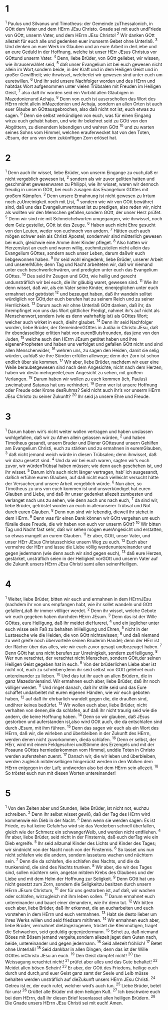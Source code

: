 <h1 id="section">1</h1>
<p><sup>1</sup> Paulus und Silvanus und Timotheus: der Gemeinde zuThessalonich, in GOtt dem Vater und dem HErrn JEsu Christo. Gnade sei mit euch undFriede von GOtt, unserm Vater, und dem HErrn JEsu Christo! <sup>2</sup> Wir danken GOtt allezeit für euch alle und gedenken euer inunserm Gebet ohne Unterlaß. <sup>3</sup> Und denken an euer Werk im Glauben und an eure Arbeit in derLiebe und an eure Geduld in der Hoffnung, welche ist unser HErr JEsus Christus vor GOttund unserm Vater. <sup>4</sup> Denn, liebe Brüder, von GOtt geliebet, wir wissen, wie ihrauserwählet seid, <sup>5</sup> daß unser Evangelium ist bei euch gewesen nicht allein im Wort,sondern beide, in der Kraft und in dem Heiligen Geist und in großer Gewißheit; wie ihrwisset, welcherlei wir gewesen sind unter euch um euretwillen. <sup>6</sup> Und ihr seid unsere Nachfolger worden und des HErrn und habtdas Wort aufgenommen unter vielen Trübsalen mit Freuden im Heiligen Geist, <sup>7</sup> also daß ihr worden seid ein Vorbild allen Gläubigen in Mazedonienund Achaja. <sup>8</sup> Denn von euch ist auserschollen das Wort des HErrn nicht allein inMazedonien und Achaja, sondern an allen Orten ist auch euer Glaube an GOttausgebrochen, also daß nicht not ist, euch etwas zu sagen. <sup>9</sup> Denn sie selbst verkündigen von euch, was für einen Eingang wirzu euch gehabt haben, und wie ihr bekehret seid zu GOtt von den Abgöttern, zu dienendem lebendigen und wahren GOtt <sup>10</sup> und zu warten seines Sohns vom Himmel, welchen erauferwecket hat von den Toten, JEsum, der uns von dem zukünftigen Zorn erlöset hat.</p>
<h1 id="section-1">2</h1>
<p><sup>1</sup> Denn auch ihr wisset, liebe Brüder, von unserm Eingange zu euch,daß er nicht vergeblich gewesen ist, <sup>2</sup> sondern als wir zuvor gelitten hatten und geschmähet gewesenwaren zu Philippi, wie ihr wisset, waren wir dennoch freudig in unserm GOtt, bei euch zusagen das Evangelium GOttes mit großem Kämpfen. <sup>3</sup> Denn unsere Ermahnung ist nicht gewesen zu Irrtum noch zuUnreinigkeit noch mit List, <sup>4</sup> sondern wie wir von GOtt bewähret sind, daß uns das Evangeliumvertrauet ist zu predigen, also reden wir, nicht als wollten wir den Menschen gefallen,sondern GOtt, der unser Herz prüfet. <sup>5</sup> Denn wir sind nie mit Schmeichelworten umgegangen, wie ihrwisset, noch dem Geiz gestellet, GOtt ist des Zeuge. <sup>6</sup> Haben auch nicht Ehre gesucht von den Leuten, weder von euchnoch von andern. <sup>7</sup> Hätten euch auch mögen schwer sein als Christi Apostel; sondernwir sind mütterlich gewesen bei euch, gleichwie eine Amme ihrer Kinder pfleget. <sup>8</sup> Also hatten wir Herzenslust an euch und waren willig, euchmitzuteilen nicht allein das Evangelium GOttes, sondern auch unser Leben, darum daßwir euch liebgewonnen haben. <sup>9</sup> Ihr seid wohl eingedenk, liebe Brüder, unserer Arbeit und unsererMühe; denn Tag und Nacht arbeiteten wir, daß wir niemand unter euch beschwerlichwären, und predigten unter euch das Evangelium GOttes. <sup>10</sup> Des seid ihr Zeugen und GOtt, wie heilig und gerecht undunsträflich wir bei euch, die ihr gläubig waret, gewesen sind. <sup>11</sup> Wie ihr denn wisset, daß wir, als ein Vater seine Kinder, einenjeglichen unter euch ermahnet und getröstet <sup>12</sup> und bezeuget haben, daß ihr wandeln solltet würdiglich vor GOtt,der euch berufen hat zu seinem Reich und zu seiner Herrlichkeit. <sup>13</sup> Darum auch wir ohne Unterlaß GOtt danken, daß ihr, da ihrempfinget von uns das Wort göttlicher Predigt, nahmet ihr’s auf nicht als Menschenwort,sondern (wie es denn wahrhaftig ist) als GOttes Wort; welcher auch wirket in euch, dieihr glaubet. <sup>14</sup> Denn ihr seid Nachfolger worden, liebe Brüder, der GemeindenGOttes in Judäa in Christo JEsu, daß ihr ebendasselbige erlitten habt von eurenBlutsfreunden, das jene von den Juden, <sup>15</sup> welche auch den HErrn JEsum getötet haben und ihre eigenenPropheten und haben uns verfolget und gefallen GOtt nicht und sind allen Menschenwider, <sup>16</sup> wehren uns, zu sagen den Heiden, damit sie selig würden, aufdaß sie ihre Sünden erfüllen allewege; denn der Zorn ist schon endlich über sie kommen. <sup>17</sup> Wir aber, liebe Brüder, nachdem wir euer eine Weile beraubetgewesen sind nach dem Angesichte, nicht nach dem Herzen, haben wir desto mehrgeeilet,euer Angesicht zu sehen, mit großem Verlangen. <sup>18</sup> Darum haben wir wollen zu euch kommen (ich, Paulus) zweimal;und Satanas hat uns verhindert. <sup>19</sup> Denn wer ist unsere Hoffnung oder Freude oder Krone desRuhms? Seid nicht auch ihr’s vor unserm HErrn JEsu Christo zu seiner Zukunft? <sup>20</sup> Ihr seid ja unsere Ehre und Freude.</p>
<h1 id="section-2">3</h1>
<p><sup>1</sup> Darum haben wir’s nicht weiter wollen vertragen und haben unslassen wohlgefallen, daß wir zu Athen allein gelassen würden, <sup>2</sup> und haben Timotheus gesandt, unsern Bruder und Diener GOttesund unsern Gehilfen am Evangelium Christi, euch zu stärken und zu ermahnen in euremGlauben, <sup>3</sup> daß nicht jemand weich würde in diesen Trübsalen; denn ihrwisset, daß wir dazu gesetzt sind. <sup>4</sup> Und da wir bei euch waren, sagten wir’s euch zuvor, wir würdenTrübsal haben müssen; wie denn auch geschehen ist, und ihr wisset. <sup>5</sup> Darum ich’s auch nicht länger vertragen, hab’ ich ausgesandt, daßich erführe euren Glauben, auf daß nicht euch vielleicht versucht hätte der Versucher,und unsere Arbeit vergeblich würde. <sup>6</sup> Nun aber, so Timotheus zu uns von euch kommen ist und unsverkündiget hat euren Glauben und Liebe, und daß ihr unser gedenket allezeit zumbesten und verlanget nach uns zu sehen, wie denn auch uns nach euch, <sup>7</sup> da sind wir, liebe Brüder, getröstet worden an euch in allerunserer Trübsal und Not durch euren Glauben. <sup>8</sup> Denn nun sind wir lebendig, dieweil ihr stehet in dem HErrn. <sup>9</sup> Denn was für einen Dank können wir GOtt vergelten um euch füralle diese Freude, die wir haben von euch vor unserm GOtt? <sup>10</sup> Wir bitten Tag und Nacht fast sehr, daß wir sehen mögen euerAngesicht und erstatten, so etwas mangelt an eurem Glauben. <sup>11</sup> Er aber, GOtt, unser Vater, und unser HErr JEsus Christusschicke unsern Weg zu euch. <sup>12</sup> Euch aber vermehre der HErr und lasse die Liebe völlig werdenuntereinander und gegen jedermann (wie denn auch wir sind gegen euch), <sup>13</sup> daß eure Herzen, gestärket, unsträflich seien in der Heiligkeit vorGOtt und unserm Vater auf die Zukunft unsers HErrn JEsu Christi samt allen seinenHeiligen.</p>
<h1 id="section-3">4</h1>
<p><sup>1</sup> Weiter, liebe Brüder, bitten wir euch und ermahnen in dem HErrnJEsu (nachdem ihr von uns empfangen habt, wie ihr sollet wandeln und GOtt gefallen),daß ihr immer völliger werdet. <sup>2</sup> Denn ihr wisset, welche Gebote wir euch gegeben haben durchden HErrn JEsum. <sup>3</sup> Denn das ist der Wille GOttes, eure Heiligung, daß ihr meidet dieHurerei, <sup>4</sup> und ein jeglicher unter euch wisse sein Faß zu behalten inHeiligung und Ehren, <sup>5</sup> nicht in der Lustseuche wie die Heiden, die von GOtt nichtswissen; <sup>6</sup> und daß niemand zu weit greife noch übervorteile seinen Bruderim Handel; denn der HErr ist der Rächer über das alles, wie wir euch zuvor gesagt undbezeuget haben. <sup>7</sup> Denn GOtt hat uns nicht berufen zur Unreinigkeit, sondern zurHeiligung. <sup>8</sup> Wer nun verachtet, der verachtet nicht Menschen, sondern GOtt,der seinen Heiligen Geist gegeben hat in euch. <sup>9</sup> Von der brüderlichen Liebe aber ist nicht not, euch zu schreiben;denn ihr seid selbst von GOtt gelehret euch untereinander zu lieben. <sup>10</sup> Und das tut ihr auch an allen Brüdern, die in ganz Mazedoniensind. Wir ermahnen euch aber, liebe Brüder, daß ihr noch völliger werdet. <sup>11</sup> Und ringet danach, daß ihr stille seid und das Eure schaffet undarbeitet mit euren eigenen Händen, wie wir euch geboten haben, <sup>12</sup> auf daß ihr ehrbarlich wandelt gegen die, die draußen sind, undihrer keines bedürfet. <sup>13</sup> Wir wollen euch aber, liebe Brüder, nicht verhalten von denen,die da schlafen, auf daß ihr nicht traurig seid wie die andern, die keine Hoffnung haben. <sup>14</sup> Denn so wir glauben, daß JEsus gestorben und auferstanden ist,also wird GOtt auch, die da entschlafen sind durch JEsum, mit ihm führen. <sup>15</sup> Denn das sagen wir euch als ein Wort des HErrn, daß wir, die wirleben und überbleiben in der Zukunft des HErrn, werden denen nicht zuvorkommen, dieda schlafen. <sup>16</sup> Denn er selbst, der HErr, wird mit einem Feldgeschrei undStimme des Erzengels und mit der Posaune GOttes herniederkommen vom Himmel, unddie Toten in Christo werden auferstehen zuerst. <sup>17</sup> Danach wir, die wir leben und überbleiben, werden zugleich mitdenselbigen hingerückt werden in den Wolken dem HErrn entgegen in der Luft; undwerden also bei dem HErrn sein allezeit. <sup>18</sup> So tröstet euch nun mit diesen Worten untereinander!</p>
<h1 id="section-4">5</h1>
<p><sup>1</sup> Von den Zeiten aber und Stunden, liebe Brüder, ist nicht not, euchzu schreiben. <sup>2</sup> Denn ihr selbst wisset gewiß, daß der Tag des HErrn wird kommenwie ein Dieb in der Nacht. <sup>3</sup> Denn wenn sie werden sagen: Es ist Friede, es hat keine Gefahr!so wird sie das Verderben schnell überfallen, gleich wie der Schmerz ein schwangerWeib, und werden nicht entfliehen. <sup>4</sup> Ihr aber, liebe Brüder, seid nicht in der Finsternis, daß euch derTag wie ein Dieb ergreife. <sup>5</sup> Ihr seid allzumal Kinder des Lichts und Kinder des Tages; wir sindnicht von der Nacht noch von der Finsternis. <sup>6</sup> So lasset uns nun nicht schlafen wie die andern, sondern lassetuns wachen und nüchtern sein. <sup>7</sup> Denn die da schlafen, die schlafen des Nachts, und die da trunkensind, die sind des Nachts trunken. <sup>8</sup> Wir aber, die wir des Tages sind, sollen nüchtern sein, angetan mitdem Krebs des Glaubens und der Liebe und mit dem Helm der Hoffnung zur Seligkeit. <sup>9</sup> Denn GOtt hat uns nicht gesetzt zum Zorn, sondern die Seligkeitzu besitzen durch unsern HErrn JEsum Christum, <sup>10</sup> der für uns gestorben ist, auf daß, wir wachen oder schlafen, wirzugleich mit ihm leben sollen. <sup>11</sup> Darum ermahnet euch untereinander und bauet einer denandern, wie ihr denn tut. <sup>12</sup> Wir bitten euch aber, liebe Brüder, daß ihr erkennet, die an eucharbeiten und euch vorstehen in dem HErrn und euch vermahnen. <sup>13</sup> Habt sie desto lieber um ihres Werks willen und seid friedsam mitihnen. <sup>14</sup> Wir ermahnen euch aber, liebe Brüder, vermahnet dieUngezogenen, tröstet die Kleinmütigen, traget die Schwachen, seid geduldig gegenjedermann. <sup>15</sup> Sehet zu, daß niemand Böses mit Bösem jemand vergelte,sondern allezeit jaget dem Guten nach, beide, untereinander und gegen jedermann. <sup>16</sup> Seid allezeit fröhlich! <sup>17</sup> Betet ohne Unterlaß! <sup>18</sup> Seid dankbar in allen Dingen; denn das ist der Wille GOttes inChristo JEsu an euch. <sup>19</sup> Den Geist dämpfet nicht! <sup>20</sup> Die Weissagung verachtet nicht! <sup>21</sup> prüfet aber alles und das Gute behaltet! <sup>22</sup> Meidet allen bösen Schein! <sup>23</sup> Er aber, der GOtt des Friedens, heilige euch durch und durch,und euer Geist ganz samt der Seele und Leib müsse behalten werden unsträflich auf dieZukunft unsers HErrn JEsu Christi. <sup>24</sup> Getreu ist er, der euch rufet, welcher wird’s auch tun. <sup>25</sup> Liebe Brüder, betet für uns! <sup>26</sup> Grüßet alle Brüder mit dem heiligen Kuß. <sup>27</sup> Ich beschwöre euch bei dem HErrn, daß ihr diesen Brief lesenlasset allen heiligen Brüdern. <sup>28</sup> Die Gnade unsers HErrn JEsu Christi sei mit euch! Amen.</p>
